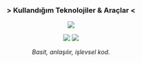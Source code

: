 

<!-- Kullandığım teknolojiler -->
<h3 align="center"> > Kullandığım Teknolojiler & Araçlar < </h3>
<p align="center">
  <a href="https://skillicons.dev">
    <img src="https://skillicons.dev/icons?i=python,go,rust,js,ts,html,css,electron,vscode,powershell&perline=5&theme=dark" />
  </a>
</p>

<!-- GitHub İstatistiklerim -->
<p align="center">
  <img src ="https://github-readme-stats.vercel.app/api?username=ArdaYILDIZ-DEV&show_icons=true&count_private=true&theme=darcula&hide_border=true&bg_color=00000000&hide=issues,contribs">
  <img src ="https://github-readme-stats.vercel.app/api/top-langs/?username=ArdaYILDIZ-DEV&layout=compact&hide_border=true&theme=darcula&bg_color=00000000&langs_count=6&hide=jupyter%20notebook,tex,css,php&exclude_repo=Pacman-AI">
</p>


  
<!-- Motto -->
<p align="center">
  <em>Basit, anlaşılır, işlevsel kod.</em>
</p>

